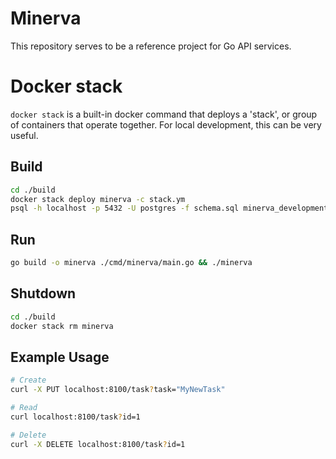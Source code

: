 #  Minerva
This repository serves to be a reference project for Go API services.

# Docker stack
`docker stack` is a built-in docker command that deploys a 'stack', or group of containers that operate together. For local development, this can be very useful.

## Build
```bash
cd ./build
docker stack deploy minerva -c stack.ym
psql -h localhost -p 5432 -U postgres -f schema.sql minerva_development
```

## Run
```bash
go build -o minerva ./cmd/minerva/main.go && ./minerva
```

## Shutdown
```bash
cd ./build
docker stack rm minerva
```

## Example Usage
```bash
# Create
curl -X PUT localhost:8100/task?task="MyNewTask"

# Read
curl localhost:8100/task?id=1

# Delete
curl -X DELETE localhost:8100/task?id=1
```

